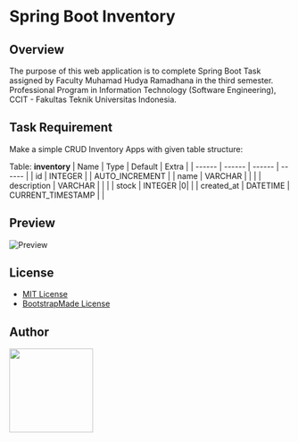 # Spring Boot Inventory

## Overview
The purpose of this web application is to complete Spring Boot Task assigned by Faculty Muhamad Hudya Ramadhana in the third semester. Professional Program in Information Technology (Software Engineering), CCIT - Fakultas Teknik Universitas Indonesia.

## Task Requirement
Make a simple CRUD Inventory Apps with given table structure:

Table: **inventory**
| Name | Type | Default | Extra |
| ------ | ------ | ------ | ------ |
| id | INTEGER |  | AUTO_INCREMENT |
| name | VARCHAR |  |  |
| description | VARCHAR |  |  |
| stock | INTEGER |0|  |
| created_at | DATETIME | CURRENT_TIMESTAMP |  |

## Preview
![Preview](preview.gif)

## License
- [MIT License](https://choosealicense.com/licenses/mit/)
- [BootstrapMade License](https://bootstrapmade.com/license/)

## Author
<a href="https://github.com/bondopangaji">
  <img src="https://avatars.githubusercontent.com/u/60285086?v=4" width="150" height="150"/>
</a>
